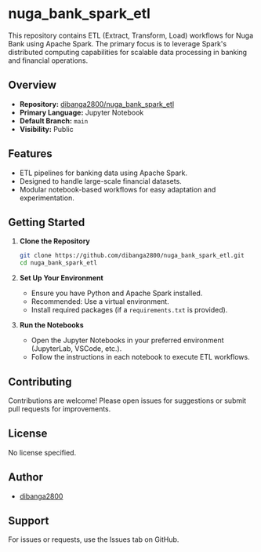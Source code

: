 # nuga_bank_spark_etl

This repository contains ETL (Extract, Transform, Load) workflows for Nuga Bank using Apache Spark. The primary focus is to leverage Spark's distributed computing capabilities for scalable data processing in banking and financial operations.

## Overview

- **Repository:** [dibanga2800/nuga_bank_spark_etl](https://github.com/dibanga2800/nuga_bank_spark_etl)
- **Primary Language:** Jupyter Notebook
- **Default Branch:** `main`
- **Visibility:** Public

## Features

- ETL pipelines for banking data using Apache Spark.
- Designed to handle large-scale financial datasets.
- Modular notebook-based workflows for easy adaptation and experimentation.

## Getting Started

1. **Clone the Repository**
   ```bash
   git clone https://github.com/dibanga2800/nuga_bank_spark_etl.git
   cd nuga_bank_spark_etl
   ```

2. **Set Up Your Environment**
   - Ensure you have Python and Apache Spark installed.
   - Recommended: Use a virtual environment.
   - Install required packages (if a `requirements.txt` is provided).

3. **Run the Notebooks**
   - Open the Jupyter Notebooks in your preferred environment (JupyterLab, VSCode, etc.).
   - Follow the instructions in each notebook to execute ETL workflows.

## Contributing

Contributions are welcome! Please open issues for suggestions or submit pull requests for improvements.

## License

No license specified.

## Author

- [dibanga2800](https://github.com/dibanga2800)

## Support

For issues or requests, use the Issues tab on GitHub.


